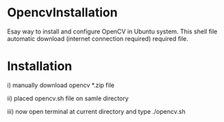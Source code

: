 # OpencvInstallation
Esay way to install and configure OpenCV in Ubuntu system. This shell file automatic download (internet connection required)
required file.

# Installation
i)    manually download opencv *.zip file

ii)   placed opencv.sh file on samle directory

iii)  now open terminal at current directory and type ./opencv.sh
